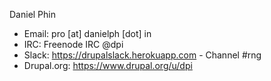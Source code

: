 Daniel Phin

  *  Email: pro [at] danielph [dot] in
  *  IRC: Freenode IRC @dpi
  *  Slack: https://drupalslack.herokuapp.com - Channel #rng
  *  Drupal.org: https://www.drupal.org/u/dpi
